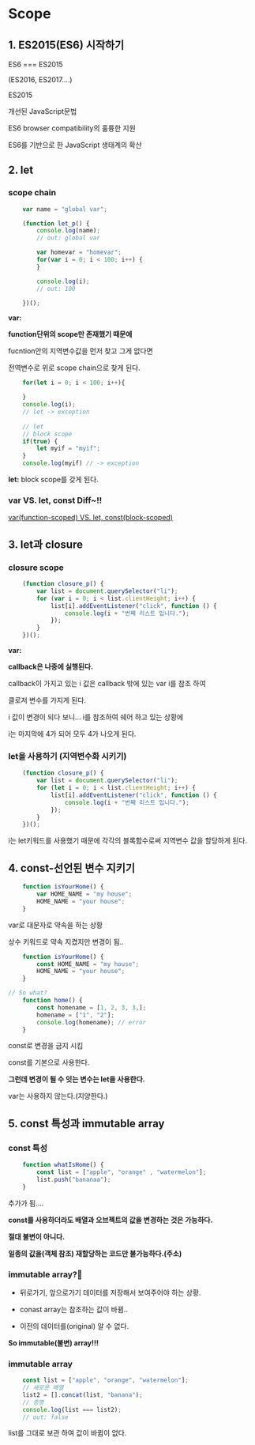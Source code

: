 # Scope
## 1. ES2015(ES6) 시작하기

ES6 === ES2015

(ES2016, ES2017....)

ES2015

개선된 JavaScript문법

ES6 browser compatibility의 훌륭한 지원

ES6를 기반으로 한 JavaScript 생태계의 확산

## 2. let
    
### scope chain 
```javascript
    var name = "global var";

    (function let_p() {
        console.log(name);
        // out: global var

        var homevar = "homevar";
        for(var i = 0; i < 100; i++) {
        }

        console.log(i);
        // out: 100

    })();
```
__var:__

__function단위의 scope만 존재했기 때문에__

fucntion안의 지역변수값을 먼저 찾고 그게 없다면 

전역변수로 위로 scope chain으로 찾게 된다.

```javascript
    for(let i = 0; i < 100; i++){

    }
    console.log(i);
    // let -> exception
    
    // let
    // block scope 
    if(true) {
        let myif = "myif";
    }
    console.log(myif) // -> exception
```
__let:__ block scope를 갖게 된다.
### var VS. let, const Diff~!!
[var(function-scoped) VS. let, const(block-scoped)](https://gist.github.com/LeoHeo/7c2a2a6dbcf80becaaa1e61e90091e5d)

## 3. let과 closure
### closure scope

```javascript
    (function closure_p() {
        var list = document.querySelector("li");
        for (var i = 0; i < list.clientHeight; i++) {
            list[i].addEventListener("click", function () {
                console.log(i + "번째 리스트 입니다.");
            });
        }
    })();
``` 
__var:__

__callback은 나중에 실행된다.__ 

callback이 가지고 있는 i 값은 callback 밖에 있는 var i를 참조 하여

클로저 변수를 가지게 된다.

i 값이 변경이 되다 보니... i를 참조하여 쉐어 하고 있는 상황에 

i는 마지막에 4가 되어 모두 4가 나오게 된다.

### let을 사용하기 (지역변수화 시키기)
```javascript 
    (function closure_p() {
        var list = document.querySelector("li");
        for (let i = 0; i < list.clientHeight; i++) {
            list[i].addEventListener("click", function () {
                console.log(i + "번째 리스트 입니다.");
            });
        }
    })();
```
i는 let키워드를 사용했기 때문에 각각의 블록함수로써 지역변수 값을 할당하게 된다.

## 4. const-선언된 변수 지키기

``` javascript
    function isYourHome() {
        var HOME_NAME = "my house";
        HOME_NAME = "your house";
    }
```
var로 대문자로 약속을 하는 상황

상수 키워드로 약속 지켰지만 변경이 됨..
```javascript
    function isYourHome() {
        const HOME_NAME = "my house";
        HOME_NAME = "your house";
    }

// So what?
    function home() {
        const homename = [1, 2, 3, 3,];
        homename = ["1", "2"];
        console.log(homename); // error
    }
```
const로 변경을 금지 시킴

const를 기본으로 사용한다.

__그런데 변경이 될 수 잇는 변수는 let을 사용한다.__

var는 사용하지 않는다.(지양한다.)

## 5. const 특성과 immutable array
### const 특성
```javascript
    function whatIsHome() {
        const list = ["apple", "orange" , "watermelon"];
        list.push("bananaa");
    }
```
추가가 됨....

__const를 사용하더라도 배열과 오브젝트의 값을 변경하는 것은 가능하다.__

__절대 불변이 아니다.__

__일종의 값을(객체 참조) 재할당하는 코드만 불가능하다.(주소)__

### immutable array?🤔

- 뒤로가기, 앞으로가기 데이터를 저장해서 보여주어야 하는 상황.

- conast array는 참조하는 값이 바뀜..

- 이전의 데이터를(original) 알 수 없다.

__So immutable(불변) array!!!__

### immutable array
```javascript
    const list = ["apple", "orange", "watermelon"];
    // 새로운 배열
    list2 = [].concat(list, "banana");
    // 증명
    console.log(list === list2); 
    // out: false
```
list를 그대로 보관 하여 값이 바뀜이 없다. 